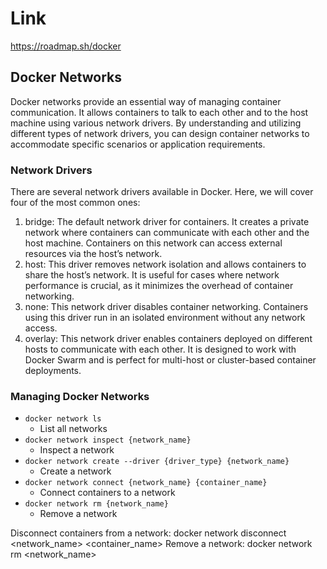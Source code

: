 # Link
https://roadmap.sh/docker

## Docker Networks
Docker networks provide an essential way of managing container communication. It allows containers to talk to each other and to the host machine using various network drivers. By understanding and utilizing different types of network drivers, you can design container networks to accommodate specific scenarios or application requirements.

### Network Drivers
There are several network drivers available in Docker. Here, we will cover four of the most common ones:

1. bridge: The default network driver for containers. It creates a private network where containers can communicate with each other and the host machine. Containers on this network can access external resources via the host’s network.
2. host: This driver removes network isolation and allows containers to share the host’s network. It is useful for cases where network performance is crucial, as it minimizes the overhead of container networking.
3. none: This network driver disables container networking. Containers using this driver run in an isolated environment without any network access.
4. overlay: This network driver enables containers deployed on different hosts to communicate with each other. It is designed to work with Docker Swarm and is perfect for multi-host or cluster-based container deployments.

### Managing Docker Networks

- `docker network ls`
    - List all networks
- `docker network inspect {network_name}`
    - Inspect a network
- `docker network create --driver {driver_type} {network_name}`
    - Create a network
- `docker network connect {network_name} {container_name}`
    - Connect containers to a network
- `docker network rm {network_name}`
    - Remove a network


Disconnect containers from a network: docker network disconnect <network_name> <container_name>
Remove a network: docker network rm <network_name>
